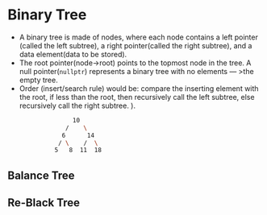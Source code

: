 # Binary Tree

* A binary tree is made of nodes, where each node contains a left pointer (called the left subtree), a right pointer(called the right subtree), and a data element(data to be stored).
* The root pointer(node->root) points to the topmost node in the tree. A null pointer(`nullptr`) represents a binary tree with no elements — >the empty tree.
* Order (insert/search rule) would be: compare the inserting element with the root, if less than the root, then recursively call the left subtree, else recursively call the right subtree. ).

```bash
                  10
                /    \
	           6      14
			  / \    /  \
		     5   8  11  18
```

## Balance Tree

## Re-Black Tree